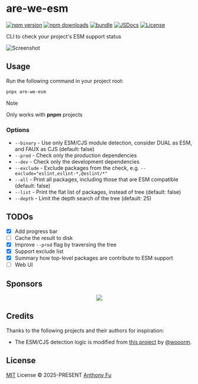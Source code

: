 # are-we-esm

[![npm version][npm-version-src]][npm-version-href]
[![npm downloads][npm-downloads-src]][npm-downloads-href]
[![bundle][bundle-src]][bundle-href]
[![JSDocs][jsdocs-src]][jsdocs-href]
[![License][license-src]][license-href]

CLI to check your project's ESM support status

![Screenshot](https://github.com/user-attachments/assets/70b1c516-e20b-469f-aae7-fb5c6fd1d525)

## Usage

Run the following command in your project root:

```bash
pnpx are-we-esm
```

> [!NOTE]
> Only works with **pnpm** projects

### Options

- `--binary` - Use only ESM/CJS module detection, consider DUAL as ESM, and FAUX as CJS (default: false)
- `--prod` - Check only the production dependencies
- `--dev` - Check only the development dependencies
- `--exclude` - Exclude packages from the check, e.g. `--exclude="eslint,eslint-*,@eslint/*"`
- `--all` - Print all packages, including those that are ESM compatible (default: false)
- `--list` - Print the flat list of packages, instead of tree (default: false)
- `--depth` - Limit the depth search of the tree (default: 25)

## TODOs

- [x] Add progress bar
- [ ] Cache the result to disk
- [x] Improve `--prod` flag by traversing the tree
- [x] Support exclude list
- [x] Summary how top-level packages are contribute to ESM support
- [ ] Web UI

## Sponsors

<p align="center">
  <a href="https://cdn.jsdelivr.net/gh/antfu/static/sponsors.svg">
    <img src='https://cdn.jsdelivr.net/gh/antfu/static/sponsors.svg'/>
  </a>
</p>

## Credits

Thanks to the following projects and their authors for inspiration:

- The ESM/CJS detection logic is modified from [this project](https://github.com/wooorm/npm-esm-vs-cjs/blob/main/script/crawl.js) by [@wooorm](https://github.com/wooorm).

## License

[MIT](./LICENSE) License © 2025-PRESENT [Anthony Fu](https://github.com/antfu)

<!-- Badges -->

[npm-version-src]: https://img.shields.io/npm/v/are-we-esm?style=flat&colorA=080f12&colorB=1fa669
[npm-version-href]: https://npmjs.com/package/are-we-esm
[npm-downloads-src]: https://img.shields.io/npm/dm/are-we-esm?style=flat&colorA=080f12&colorB=1fa669
[npm-downloads-href]: https://npmjs.com/package/are-we-esm
[bundle-src]: https://img.shields.io/bundlephobia/minzip/are-we-esm?style=flat&colorA=080f12&colorB=1fa669&label=minzip
[bundle-href]: https://bundlephobia.com/result?p=are-we-esm
[license-src]: https://img.shields.io/github/license/antfu/are-we-esm.svg?style=flat&colorA=080f12&colorB=1fa669
[license-href]: https://github.com/antfu/are-we-esm/blob/main/LICENSE
[jsdocs-src]: https://img.shields.io/badge/jsdocs-reference-080f12?style=flat&colorA=080f12&colorB=1fa669
[jsdocs-href]: https://www.jsdocs.io/package/are-we-esm
